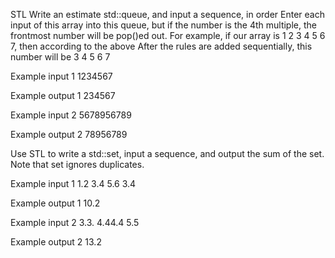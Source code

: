 STL Write an estimate std::queue, and input a sequence, in order
Enter each input of this array into this queue, but if the number is the 4th multiple, the frontmost number will be pop()ed out. For example, if our array is 1 2
3 4 5 6 7, then according to the above After the rules are added sequentially, this number will be 3 4 5 6 7

Example input 1
1234567

Example output 1
234567

Example input 2
5678956789

Example output 2
78956789

Use STL to write a std::set, input a sequence, and output the sum of the set. Note that set ignores duplicates.

Example input 1
1.2
3.4
5.6
3.4

Example output 1
10.2

Example input 2
3.3. 4.44.4 5.5

Example output 2
13.2
